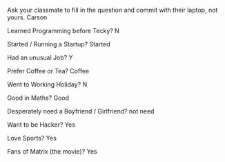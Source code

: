 Ask your classmate to fill in the question and commit with their laptop, not yours.
Carson

Learned Programming before Tecky? N

Started / Running a Startup? Started

Had an unusual Job? Y

Prefer Coffee or Tea? Coffee 

Went to Working Holiday? N

Good in Maths? Good

Desperately need a Boyfriend / Girlfriend? not need

Want to be Hacker? Yes

Love Sports? Yes 

Fans of Matrix (the movie)? Yes